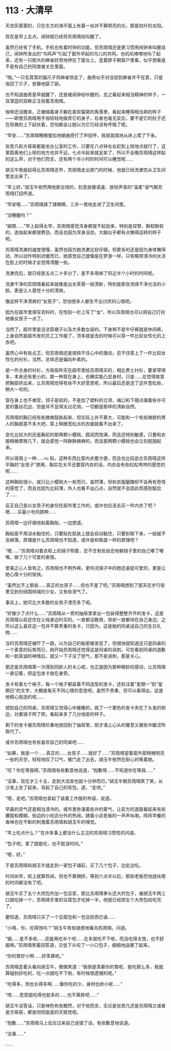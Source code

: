 <link rel="stylesheet" href="../styles/text.css"/>
<h1>113 · 大清早</h1>

天空灰蒙蒙的，只在东方的海平面上有着一丝并不算明亮的光，那是初升的太阳。

现在是早上五点，闹钟就已经将苏雨晴给叫醒了。

虽然已经有了手机，手机也有着时钟的功能，但苏雨晴还是更习惯用闹钟来叫醒自己，闹钟所发出的“鸟鸣声”引起了窗外早起的鸟儿的共鸣，也叽叽喳喳地叫了起来，还有一只胆大的麻雀好奇地停在了窗台上，歪着脖子朝窗户里看，似乎想看是不是有自己的同类被关在里面。

“啪。”一只毛茸茸的猫爪子将麻雀惊走了，曲奇似乎对没捉到麻雀并不在意，只是收回了爪子，安静地舔了舔。

也不知道曲奇是早就醒了，还是被闹钟给吵醒的，总之看起来相当精神的样子，一双湛蓝的双眸正注视着苏雨晴。

咖啡还没醒来，正蜷缩着身子躺在柔软猫窝的角落里，看起来睡得相当熟的样子——即使苏雨晴用手指轻轻地拨弄它的身子，后者也毫无反应，要不是它的肚子还在轻微的上下起伏着，恐怕都会让她以为它已经没有呼吸了呢。

“早安……”苏雨晴睡眼惺忪地朝曲奇打了声招呼，摇摇晃晃地从床上爬了下来。

张思凡和方莜莜都是坐办公室的工作，只要在八点钟左右赶到上班地点就行了，这里距离他们上班的地方也并不远，七点半起来就足矣了，所以不会像苏雨晴这样起的这么早，对于他们而言，还有两个半小时的时间可以睡觉呢……

胡玉牛倒是起得比苏雨晴还早，苏雨晴走出房门的时候，他就已经洗漱完从卫生间里走出来了。

“早上好。”胡玉牛依然用他那古怪的，刻意放缓语速、放轻声音的“温柔”语气朝苏雨晴打招呼道。

“早安哦……”苏雨晴揉了揉眼睛，三步一晃地走进了卫生间里。

“没睡醒吗？”

“姆嗯……”早上起得太早，苏雨晴感觉浑身都提不起劲来，特别是双臂，酥软酥软的，连抬起来都很费劲，而且也因为浑身没劲，大脑似乎都有点懒得运转的样子呢。

苏雨晴洗漱的速度很慢，虽然也因为她洗漱比较仔细，但更多的还是因为身体懒得动，所以动作特别迟缓而已，她感觉自己就像是在梦游一样，只有略带清冷的水浇在脸上的时候才会觉得清醒一些。

洗漱完后，就已经是五点二十多分了，差不多用掉了将近半个小时的时间呢。

洗漱干净的苏雨晴看起来就像是出水芙蓉一般清新，特别是那张洗得干净光洁的小脸，更是让人感觉十分的清爽。

像这样干净清爽的“女孩子”，恐怕很多人都生不出讨厌的心情吧。

因为在超市里填写资料时，在性别一栏上写了“女”，所以苏雨晴也可以把自己打扮地像女孩子一点了。

当然了，超市里是没法穿裙子以及大多数女装的，下身嘛不是牛仔裤就是休闲裤，上身自然是超市发的员工工作服了，顶多就是去的时候可以穿一件比较女性化的上衣吧。

虽然心中有些忐忑，但苏雨晴还是按捺不住心中的激动，忍不住穿上了一件比较女性化的衬衫，当然，总体还是偏向朴素的。

是一件合身的衬衫，方莜莜昨天在超市里给苏雨晴买的，相比男士衬衫，要紧窄得多，本来还有更小的，那一种穿在身上，也确实能凸显身材，只是……总觉得故意把胸部挤出来，让苏雨晴觉得有些不大好意思呢，所以最后还是选了这件宽松些，稍大一号的。

穿在身上也不难受，领子是软的，不是加了塑料的立领，袖口和下摆点缀着些许可爱的蕾丝花边，但是并不显得太过花俏，一切都是那样的清新自然。

苏雨晴的胸已经有些微微鼓胀起来，但实际上并不算大，可能和一个有些微胖的男人的胸部差不多大吧，穿上稍微宽松点的衣服就看不出来了。

变化比较大的还是胸前的那两颗小樱桃，圆润而饱满，而且还特别敏感，只要和衣服稍微摩擦几下，就会感觉一阵酥酥麻麻的，而且那两颗小樱桃也会立刻挺翘起来。

所以得用上一种……ru 贴，这种东西比穿内衣要方便，而且也比较适合苏雨晴这样平胸的“女孩子”使用，胸实在太平还要穿内衣的话，内衣会有些松松垮垮的感觉的呢……

这种胸贴很小，就只比小樱桃大一些而已，虽然薄，但和衣服磨蹭却不会再有奇怪的感觉了，而且也因为比较薄，外人也看不出凸点，自然就不会因此而感到尴尬了……

反正自己是以女孩子的身份在超市里工作的，或许也应该去买一件内衣了吧？嗯……买最小号的那种……

苏雨晴一边仔细地贴着胸贴，一边想道。

胸贴是不用浇水黏住的，只要贴在肌肤上就会自动黏住，只要别取下来，一般就不会掉落，原理是什么苏雨晴也不知道，或许是和吸盘一样的原理吧？

“嗯……”苏雨晴对着衣柜上的镜子照着，忍不住有些自恋地朝镜子里的自己嘟了嘟嘴，做了几个可爱的表情。

爱美之心人皆有之，苏雨晴也不例外嘛，更何况镜子中的她还是挺可爱的，更是让她心情十分的愉快。

“虽然比不上那些……真正的女孩子……但也不差了吧。”苏雨晴想到了那天在步行街里见到的倾国倾城的少女，又有些泄气了。

事实上，她可比大多数的女孩子漂亮多了呢。

“好像少了点什么……”苏雨晴从一旁的抽屉里拿出一包装得整整齐齐的发卡，这是苏雨晴以前还住在父母身边时买的，一直都没敢用，但却一直都待在自己身边，之所以这么喜欢这一包并不算贵重的发卡，只因为，这是她的同桌送自己的生日礼物……

当时苏雨晴还被吓了一跳，以为自己的秘密被发现了，但很快就知道这只是同桌的一个善意的玩笑而已，刚开始苏雨晴还觉得这是同桌的讽刺，可在看到同桌的道歉和一脸真诚的神情后，就又一下子没了怒气，那不是讽刺，那是关心。

那还是苏雨晴第一次得到同龄人的关心呢，也正是因为那种微妙的感动，让苏雨晴一直记着，把这包发卡放在身旁。

发卡有着七个格子，每一个格子都装着不同造型的发卡，还标注着“星期一”到“星期日”的文字，大概是每天不同心情的意思吧，虽然不贵重，但可以看得出，这是他精心挑选的呢……

想到自己的同桌，苏雨晴又觉得心中暖暖的，挑了一个栗色的发卡夹在了头发的侧边，对着镜子照了照，看起来多了几分俏皮的样子。

剩下的发卡被苏雨晴珍重地放回到了抽屉里，刚才涌上心头的暖意又被些许酸涩所取代了。

或许苏雨晴也有些喜欢自己的同桌吧……

“如果，我是一个……真正的……女孩子……就好了……”苏雨晴望着窗外那稍微明亮一些的天空，轻轻地叹了口气，推门走了出去，胡玉牛依然在耐心的等着她。

“哎？你在等我呀。”苏雨晴有些歉意地说道，“抱歉呀……不知道你在等我……”

“没事，现在才三十五，走到大润发也就十分钟而已。”胡玉牛朝苏雨晴笑了笑，从沙发上坐了起来，背起了自己的背包，道，“走吧。”

“嗯，走吧。”苏雨晴也拿起了装着工作服的布袋，说道。

早晨的空气还是相当清冷的，城市里弥漫着些许的雾气，让前方的道路看起来有些朦胧和模糊，街边的小吃店分外的热闹，随着小店老板的一声声吆喝，阵阵早餐的香味也在不断的刺激着苏雨晴和胡玉牛的嗅觉。

“早上吃点什么？”在许多事上都没什么主见的苏雨晴习惯性的问道。

“包子吧，拿了就能吃，也不耽误时间。”

“嗯，好。”

于是苏雨晴和胡玉牛就走到一家包子铺前，买了几个包子，边走边吃。

时间尚早，街上就算热闹，但也不算拥挤，等到六点半以后，那些老板恐怕连吆喝的时间都没有了吧。

胡玉牛买了五个大肉包外加一包豆浆，那比苏雨晴拳头还大的包子，被胡玉牛两三口就吃掉一个，苏雨晴手里的豆腐包才吃掉一半，他就已经把五个大肉包给吃完了。

要知道，苏雨晴只买了一个豆腐包和一包豆奶而已诶……

“小晴，你，吃得饱吗？”胡玉牛有些疑惑地看向苏雨晴，问道。

“姆……差不多啦……还能再吃半个吧……在多就吃不下啦，而且吃得太饱，也不舒服嘛。”苏雨晴笑着回答道，又低下头咬了一小口包子，细细地品嚼了起来。

“你的胃好小啊……好羡慕呢。”

苏雨晴歪着头看向胡玉牛，微微笑道：“我倒是羡慕你的胃呢，能吃那么多，我就算碰到好吃的，吃一点就吃不下啦，有时候很遗憾的呢。”

“吃得多，肉也长得多啊……像你吃的少，身材也娇小呢……”

“唔……思思姐吃得也挺多的……也不算胖吧……”

胡玉牛没答话，只是神色有些黯然，对于他而言，无论是张思凡还是苏雨晴又或者是方莜莜，都是彻彻底底的天赋党呢。

“抱歉……”苏雨晴马上反应过来自己说错了话，有些歉意地说道。

“没事……”

……
